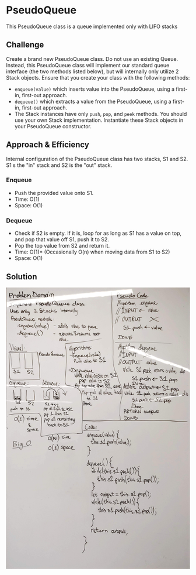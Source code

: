 # PseudoQueue
This PseudoQueue class is a queue implemented only with LIFO stacks

## Challenge
Create a brand new PseudoQueue class. Do not use an existing Queue. Instead, this PseudoQueue class will implement our standard queue interface (the two methods listed below), but will internally only utilize 2 Stack objects. Ensure that you create your class with the following methods:

- `enqueue(value)` which inserts value into the PseudoQueue, using a first-in, first-out approach.
- `dequeue()` which extracts a value from the PseudoQueue, using a first-in, first-out approach.
- The Stack instances have only `push`, `pop`, and `peek` methods. You should use your own Stack implementation. Instantiate these Stack objects in your PseudoQueue constructor.

## Approach & Efficiency
Internal configuration of the PseudoQueue class has two stacks, S1 and S2. S1 s the "in" stack and S2 is the "out" 
stack.
### Enqueue
- Push the provided value onto S1.
- Time: O(1)
- Space: O(1)

### Dequeue
- Check if S2 is empty. If it is, loop for as long as S1 has a value on top, and pop that value off S1, push it to S2.
- Pop the top value from S2 and return it.
- Time: O(1)* (Occasionally O(n) when moving data from S1 to S2)
- Space: O(1)

## Solution
![Embedded whiteboard picture](./assets/queue-with-stacks.jpg)
